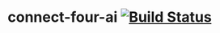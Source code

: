 # connect-four-ai [![Build Status](https://travis-ci.org/shanek21/connect-four-ai.svg?branch=master)](https://travis-ci.org/shanek21/connect-four-ai)
